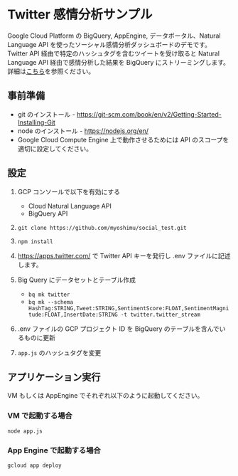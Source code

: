 # Twitter 感情分析サンプル
Google Cloud Platform の BigQuery, AppEngine, データポータル、Natural Language API を使ったソーシャル感情分析ダッシュボードのデモです。
Twitter API 経由で特定のハッシュタグを含むツイートを受け取ると Natural Language API 経由で感情分析した結果を BigQuery にストリーミングします。
詳細は[こちら](https://medium.com/google-cloud-jp/appengine-%E3%81%A8-nlp-api-%E3%81%A8-bigquery-%E3%81%A7-1-%E6%99%82%E9%96%93%E3%81%A7%E3%82%BD%E3%83%BC%E3%82%B7%E3%83%A3%E3%83%AB%E5%88%86%E6%9E%90%E3%83%80%E3%83%83%E3%82%B7%E3%83%A5%E3%83%9C%E3%83%BC%E3%83%89%E3%82%92%E4%BD%9C%E6%88%90%E3%81%97%E3%81%A6%E3%81%BF%E3%82%8B-9b42f8f05f17)を参照ください。

## 事前準備
* git のインストール - https://git-scm.com/book/en/v2/Getting-Started-Installing-Git
* node のインストール - https://nodejs.org/en/
* Google Cloud Compute Engine 上で動作させるためには API のスコープを適切に設定してください。


## 設定
1. GCP コンソールで以下を有効にする
    * Cloud Natural Language API
    * BigQuery API

2. ``git clone https://github.com/myoshimu/social_test.git``
3. ``npm install``
4. https://apps.twitter.com/ で Twitter API キーを発行し .env ファイルに記述します。
5. Big Query にデータセットとテーブル作成
    * ``bq mk twitter``
    * ``bq mk --schema HashTag:STRING,Tweet:STRING,SentimentScore:FLOAT,SentimentMagnitude:FLOAT,InsertDate:STRING -t twitter.twitter_stream``
6. .env ファイルの GCP プロジェクト ID を BigQuery のテーブルを含んでいるものに更新
7. ``app.js`` のハッシュタグを変更


## アプリケーション実行
VM もしくは AppEngine でそれぞれ以下のように起動してください。

### VM で起動する場合
``node app.js``

### App Engine で起動する場合
``gcloud app deploy``
